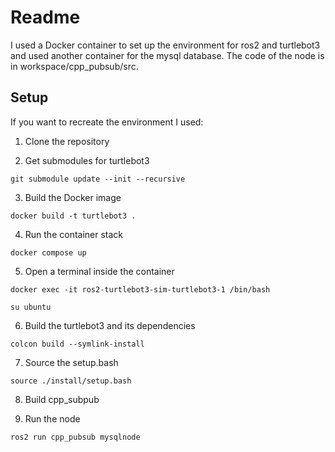 # Readme

I used a Docker container to set up the environment for ros2 and turtlebot3 and used another container for the mysql database. The code of the node is in workspace/cpp_pubsub/src.

## Setup

If you want to recreate the environment I used:

1. Clone the repository

2. Get submodules for turtlebot3

```
git submodule update --init --recursive
```

3. Build the Docker image

```
docker build -t turtlebot3 .
```

4. Run the container stack

```
docker compose up
```

5. Open a terminal inside the container

```
docker exec -it ros2-turtlebot3-sim-turtlebot3-1 /bin/bash

su ubuntu
```

6. Build the turtlebot3 and its dependencies

```
colcon build --symlink-install
```

7. Source the setup.bash

```
source ./install/setup.bash
```

8. Build cpp_subpub

9. Run the node

```
ros2 run cpp_pubsub mysqlnode
```
